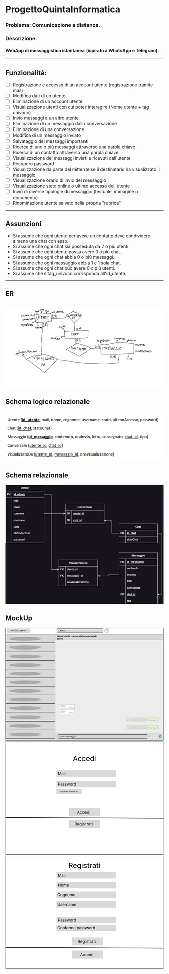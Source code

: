 # ProgettoQuintaInformatica

### Problema: Comunicazione a distanza.
### Descrizione:
#### WebApp di messaggistica istantanea (ispirato a WhatsApp e Telegram).
---
## Funzionalità:
- [ ] Registrazione e accesso di un account utente (registrazione tramite mail)
- [ ] Modifica dati di un utente
- [ ] Eliminazione di un account utente
- [ ] Visualizzazione utenti con cui poter interagire (Nome utente + tag univoco)
- [ ] Invio messaggi a un altro utente
- [ ] Eliminazione di un messaggio dalla conversazione
- [ ] Eliminazione di una conversazione
- [ ] Modifica di un messaggio inviato
- [ ] Salvataggio dei messaggi importanti
- [ ] Ricerca di uno o più messaggi attraverso una parola chiave
- [ ] Ricerca di un contatto attraverso una parola chiave
- [ ] Visualizzazione dei messaggi inviati e ricevuti dall'utente
- [ ] Recupero password
- [ ] Visualizzazione da parte del mittente se il destinatario ha visualizzato il messaggio
- [ ] Visualizzazione orario di invio del messaggio
- [ ] Visualizzazione stato online o ultimo accesso dell'utente
- [ ] Invio di diverse tipologie di messaggio (testuale, immagine o documento)
- [ ] Rinominazione utente salvato nella propria "rubrica"
---
## Assunzioni
- Si assume che ogni utente per avere un contatto deve condividere almeno una chat con esso.
- Si assume che ogni chat sia posseduta da 2 o più utenti.
- Si assume che ogni utente possa avere 0 o più chat.
- Si assume che ogni chat abbia 0 o più messaggi.
- Si assume che ogni messaggio abbia 1 e 1 sola chat.
- Si assume che ogni chat può avere 0 o più utenti.
- Si assume che il tag_univoco corrisponda all'id_utente.
---
## ER
![Screenshot](ERChatApp.png)
---
## Schema logico relazionale
![Screenshot](SchemaLogicoRelazionale.PNG)
---

## Schema relazionale
![Screenshot](SchemaRelazionale.png)

## MockUp
![Screenshot](Slide1.jpg)
![Screenshot](Slide2.PNG)
![Screenshot](Slide3.PNG)
